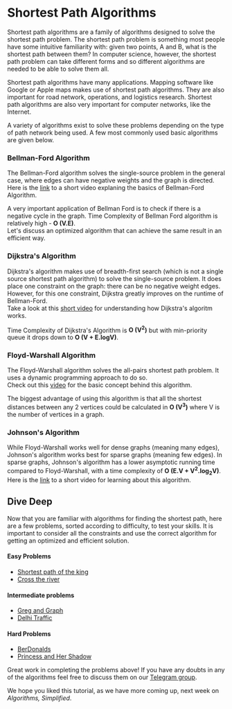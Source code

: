 # Shortest Path Algorithms 
Shortest path algorithms are a family of algorithms designed to solve the shortest path problem. The shortest path problem is something most people have some intuitive familiarity with: given two points, A and B, what is the shortest path between them? In computer science, however, the shortest path problem can take different forms and so different algorithms are needed to be able to solve them all.

Shortest path algorithms have many applications. Mapping software like Google or Apple maps makes use of shortest path algorithms. They are also important for road network, operations, and logistics research. Shortest path algorithms are also very important for computer networks, like the Internet.

A variety of algorithms exist to solve these problems depending on the type of path network being used. A few most commonly used basic algorithms are given below.

### Bellman-Ford Algorithm
The Bellman-Ford algorithm solves the single-source problem in the general case, where edges can have negative weights and the graph is directed.
<br>Here is the [link](https://www.youtube.com/watch?v=obWXjtg0L64) to a short video explaning the basics of Bellman-Ford Algorithm.

A very important application of Bellman Ford is to check if there is a negative cycle in the graph.
Time Complexity of Bellman Ford algorithm is relatively high - **O (V.E)**.
<br>Let's discuss an optimized algorithm that can achieve the same result in an efficient way.

### Dijkstra's Algorithm
Dijkstra's algorithm makes use of breadth-first search (which is not a single source shortest path algorithm) to solve the single-source problem. It does place one constraint on the graph: there can be no negative weight edges. However, for this one constraint, Dijkstra greatly improves on the runtime of Bellman-Ford.
<br>Take a look at this [short video](https://youtu.be/GazC3A4OQTE) for understanding how Dijkstra's algoritm works.

Time Complexity of Dijkstra's Algorithm is **O (V<sup>2</sup>)** but with min-priority queue it drops down to **O (V + E.logV)**.

### Floyd-Warshall Algorithm
The Floyd-Warshall algorithm solves the all-pairs shortest path problem. It uses a dynamic programming approach to do so.
<br>Check out this [video](https://www.youtube.com/watch?v=4OQeCuLYj-4) for the basic concept behind this algorithm.

The biggest advantage of using this algorithm is that all the shortest distances between any 2 vertices could be calculated in **O (V<sup>3</sup>)** where V is the number of vertices in a graph.

### Johnson's Algorithm
While Floyd-Warshall works well for dense graphs (meaning many edges), Johnson's algorithm works best for sparse graphs (meaning few edges). In sparse graphs, Johnson's algorithm has a lower asymptotic running time compared to Floyd-Warshall, with a time complexity of **O (E.V + V<sup>2</sup>.log<sub>2</sub>V)**.
<br>Here is the [link](https://www.youtube.com/watch?v=hLEgT-2t8Ag) to a short video for learning about this algorithm.

## Dive Deep
Now that you are familiar with algorithms for finding the shortest path, here are a few problems, sorted according to difficulty, to test your skills. It is important to consider all the constraints and use the correct algorithm for getting an optimized and efficient solution.

#### Easy Problems

- [Shortest path of the king](https://codeforces.com/problemset/problem/3/A) 
- [Cross the river](https://www.hackerearth.com/practice/algorithms/graphs/shortest-path-algorithms/practice-problems/algorithm/cross-the-river-052be366)

#### Intermediate problems

- [Greg and Graph](https://codeforces.com/problemset/problem/295/B)
- [Delhi Traffic](https://www.codechef.com/problems/INLO33)
 
#### Hard Problems

- [BerDonalds](https://codeforces.com/problemset/problem/266/D)
- [Princess and Her Shadow](https://codeforces.com/problemset/problem/317/E)


Great work in completing the problems above! If you have any doubts in any of the algorithms feel free to discuss them on our [Telegram group](https://t.me/joinchat/Go8oWRUqXsSufvCA75qMUQ).

We hope you liked this tutorial, as we have more coming up, next week on *Algorithms, Simplified*.
